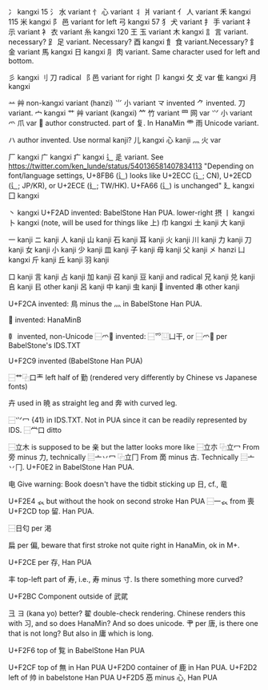 冫 kangxi 15
氵 水 variant
忄 心 variant
丬 爿 variant
亻 人 variant
禾 kangxi 115
米 kangxi
⻖ 邑 variant for left
弓 kangxi 57
犭 犬 variant
扌 手 variant
礻 示 variant
衤 衣 variant
糸 kangxi 120
王 玉 variant
木 kangxi
訁 言 variant. necessary?
⻊ 足 variant. Necessary?
酉 kangxi
飠 食 variant.Necessary? 
釒 金 variant	
馬 kangxi
日 kangxi
⺼ 肉 variant. Same character used for left and bottom.

彡 kangxi
刂 刀 radical
⻏ 邑 variant for right
卩 kangxi
攵 攴 var
隹 kangxi
月 kangxi

䒑 艸 non-kangxi variant (hanzi)
⺌ 小 variant
龴 invented
⺈ invented. 刀 variant.
宀 kangxi
艹 艸 variant (kangxi)
⺮ 竹 variant
⺲ 网 var
⺍ 小 variant
爫 爪 var
 author constructed. part of 复. In HanaMin
⻗ 雨 Unicode variant.

ハ author invented. Use normal kanji?
儿 kangxi
心 kanji
灬 火 var

厂 kangxi
广 kangxi
疒 kangxi
辶 辵 variant. See https://twitter.com/ken_lunde/status/540136581407834113 "Depending on font/language settings, U+8FB6 (辶) looks like U+2ECC (⻌; CN), U+2ECD (⻍; JP/KR), or U+2ECE (⻎; TW/HK). U+FA66 (辶) is unchanged"
廴 kangxi
囗 kangxi

丶 kangxi
U+F2AD invented: BabelStone Han PUA. lower-right 摂
丨 kangxi
卜 kangxi (note, will be used for things like 上)
巾 kangxi
土 kanji
大 kanji

一 kanji
ニ kanji
人 kanji
山 kanji
石 kanji
耳 kanji
火 kanji
川 kanji
力 kanji
刀 kanji
女 kanji
小 kanji
少 kanji
皿 kanji
子 kanji
母 kanji
父 kanji
㐅 hanzi
凵 kangxi
斤 kanji
丘 kanji
羽 kanji

口 kanji
言 kanji
占 kanji
加 kanji
召 kanji
豆 kanji and radical
兄 kanji
兑 kanji
𠂤 kanji
㠯 other kanji
呂 kanji
中 kanji
虫 kanji
𠀐 invented
串 other kanji

U+F2CA invented: 鳥 minus the 灬 in BabelStone Han PUA.

𤰔 invented: HanaMinB

龺 invented, non-Unicode
⿱爫𠙻 invented: ⿱⺤⿶凵干, or ⿱爫𠙻 per BabelStone's IDS.TXT

U+F2C9 invented (BabelStone Han PUA)

⿱艹⿻口龶 left half of 勤 (rendered very differently by Chinese vs Japanese fonts)

卉 used in 暁 as straight leg and 奔 with curved leg.

⿱⺍冖 {41} in IDS.TXT. Not in PUA since it can be readily represented by IDS.
⿱龸口 ditto

⿱立木 is supposed to be 亲 but the latter looks more like ⿱立朩
⿻立冖 From 旁 minus 力, technically ⿳亠丷冖
⿻立冂 From 啇 minus 古. Technically ⿳亠丷冂. U+F0E2 in BabelStone Han PUA.

电 Give warning: Book doesn't have the tidbit sticking up 日, cf., 竜

U+F2E4 𧘇 but without the hook on second stroke Han PUA
⿱一𧘇 from 喪
U+F2CD top 留. Han PUA.

⿱日匂 per 渇 

扁 per 偏, beware that first stroke not quite right in HanaMin, ok in M+.

U+F2CE per 存, Han PUA

丰 top-left part of 寿, i.e., 寿 minus 寸. Is there something more curved?

U+F2BC Component outside of 武貮	

彐 ヨ (kana yo) better?
翟 double-check rendering. Chinese renders this with 习, and so does HanaMin? And so does unicode.
肀 per 唐, is there one that is not long? But also in 庸 which is long.

U+F2F6 top of 覧 in BabelStone Han PUA

U+F2CF top of 無 in Han PUA
U+F2D0 container of 鹿 in Han PUA.
U+F2D2 left of 帅 in babelstone Han PUA
U+F2D5 㥑 minus 心, Han PUA
